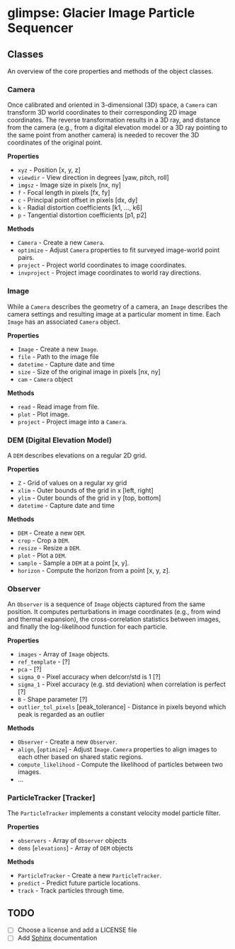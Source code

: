 # glimpse: Glacier Image Particle Sequencer

## Classes

An overview of the core properties and methods of the object classes.

### Camera

Once calibrated and oriented in 3-dimensional (3D) space, a `Camera` can transform 3D world coordinates to their corresponding 2D image coordinates. The reverse transformation results in a 3D ray, and distance from the camera (e.g., from a digital elevation model or a 3D ray pointing to the same point from another camera) is needed to recover the 3D coordinates of the original point.

**Properties**

- `xyz` - Position [x, y, z]
- `viewdir` - View direction in degrees [yaw, pitch, roll]
- `imgsz` - Image size in pixels [nx, ny]
- `f` - Focal length in pixels [fx, fy]
- `c` - Principal point offset in pixels [dx, dy]
- `k` - Radial distortion coefficients [k1, ..., k6]
- `p` - Tangential distortion coefficients [p1, p2]

**Methods**

- `Camera` - Create a new `Camera`.
- `optimize` - Adjust `Camera` properties to fit surveyed image-world point pairs.
- `project` - Project world coordinates to image coordinates.
- `invproject` - Project image coordinates to world ray directions.

### Image

While a `Camera` describes the geometry of a camera, an `Image` describes the camera settings and resulting image at a particular moment in time. Each `Image` has an associated `Camera` object.

**Properties**

- `Image` - Create a new `Image`.
- `file` - Path to the image file
- `datetime` - Capture date and time
- `size` - Size of the original image in pixels [nx, ny]
- `cam` - `Camera` object

**Methods**

- `read` - Read image from file.
- `plot` - Plot image.
- `project` - Project image into a `Camera`.

### DEM (Digital Elevation Model)

A `DEM` describes elevations on a regular 2D grid.

**Properties**

- `Z` - Grid of values on a regular xy grid
- `xlim` - Outer bounds of the grid in x [left, right]
- `ylim` - Outer bounds of the grid in y [top, bottom]
- `datetime` - Capture date and time

**Methods**

- `DEM` - Create a new `DEM`.
- `crop` - Crop a `DEM`.
- `resize` - Resize a `DEM`.
- `plot` - Plot a `DEM`.
- `sample` - Sample a `DEM` at a point [x, y].
- `horizon` - Compute the horizon from a point [x, y, z].

### Observer

An `Observer` is a sequence of `Image` objects captured from the same position. It computes perturbations in image coordinates (e.g., from wind and thermal expansion), the cross-correlation statistics between images, and finally the log-likelihood function for each particle.

**Properties**

- `images` - Array of `Image` objects.
- `ref_template` - [?]
- `pca` - [?]
- `sigma_0` - Pixel accuracy when delcorr/std is 1 [?]
- `sigma_1` - Pixel accuracy (e.g. std deviation) when correlation is perfect [?]
- `B` - Shape parameter [?]
- `outlier_tol_pixels` [peak_tolerance] - Distance in pixels beyond which peak is regarded as an outlier

**Methods**

- `Observer` - Create a new `Observer`.
- `align`, [`optimize`] - Adjust `Image.Camera` properties to align images to each other based on shared static regions.
- `compute_likelihood` - Compute the likelihood of particles between two images.
- ...

### ParticleTracker [Tracker]

The `ParticleTracker` implements a constant velocity model particle filter.

**Properties**

- `observers` - Array of `Observer` objects
- `dems` [`elevations`] - Array of `DEM` objects

**Methods**

- `ParticleTracker` - Create a new `ParticleTracker`.
- `predict` - Predict future particle locations.
- `track` - Track particles through time.

## TODO

- [ ] Choose a license and add a LICENSE file
- [ ] Add [Sphinx](http://www.sphinx-doc.org/) documentation
